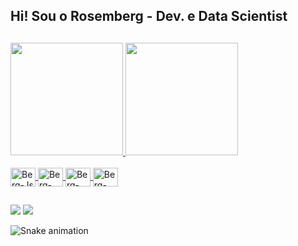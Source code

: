 ## Hi! Sou o Rosemberg - Dev. e Data Scientist

<!--
**RosembergBR/rosembergBR** is a ✨ _special_ ✨ repository because its `README.md` (this file) appears on your GitHub profile.

Here are some ideas to get you started:

- 🔭 Atualmente desenvolvendo em Python, HTML, CSS e JS.
- 🌱 Estudando PHP e Laravel.
- 💬 Ask me about ...
- 📫 Fale comigo através do email: 
- 😄 Pronouns: ele/dele
-->

<!-- Pessoal que veio atrás do **Github Stats:** a API provavelmente saiu do ar nesse período,
mas você pode adicionar a sua própria, seguindo esse [tutorial](https://github.com/anuraghazra/github-readme-stats/blob/master/readme.md#deploy-on-your-own-vercel-instance) -->

##

<div>
 <a href="https://github.com/rosembergbr"> 
 <img height="180em" src="https://github-readme-stats.vercel.app/api?username=rosembergbr&show_icons=true&theme=dark"/>
 <img height="180em" src="https://github-readme-stats.vercel.app/api/top-langs/?username=rosembergbr&layout=compact&theme=dark"/>
</div>

<div style="display: inline_block"><br>
  <img align="center" alt="Berg-Js" height="30" width="40" src="https://cdn.jsdelivr.net/gh/devicons/devicon/icons/javascript/javascript-original.svg">
  <img align="center" alt="Berg-CSS" height="30" width="40" src="https://cdn.jsdelivr.net/gh/devicons/devicon/icons/css3/css3-original.svg">
  <img align="center" alt="Berg-Html" height="30" width="40" src="https://cdn.jsdelivr.net/gh/devicons/devicon/icons/html5/html5-original.svg">
  <img align="center" alt="Berg-Python" height="30" width="40" src="https://cdn.jsdelivr.net/gh/devicons/devicon/icons/python/python-original.svg"> 
</div>
  
  ##
 
<div> 
<!--  <a href="https://www.youtube.com/xxxxxx" target="_blank"><img src="https://img.shields.io/badge/YouTube-FF0000?style=for-the-badge&logo=youtube&logoColor=white" target="_blank"></a>
  <a href="https://instagram.com/xxxxxx" target="_blank"><img src="https://img.shields.io/badge/-Instagram-%23E4405F?style=for-the-badge&logo=instagram&logoColor=white" target="_blank"></a>
 	<a href="https://www.twitch.tv/xxxxxx" target="_blank"><img src="https://img.shields.io/badge/Twitch-9146FF?style=for-the-badge&logo=twitch&logoColor=white" target="_blank"></a>
  <a href="https://discord.gg/xxxxxx" target="_blank"><img src="https://img.shields.io/badge/Discord-7289DA?style=for-the-badge&logo=discord&logoColor=white" target="_blank"></a> -->
  <a href="https://www.linkedin.com/in/benedito-rosemberg-58796416brsl" target="_blank"><img src="https://img.shields.io/badge/-LinkedIn-%230077B5?style=for-the-badge&logo=linkedin&logoColor=white" target="_blank"></a>   
  <a href = "mailto:"><img src="https://img.shields.io/badge/Gmail-D14836?style=for-the-badge&logo=gmail&logoColor=white" target="_blank"></a>
</div>

![Snake animation](https://github.com/rosembergbr/blob/output/github-contribution-grid-snake.svg)
